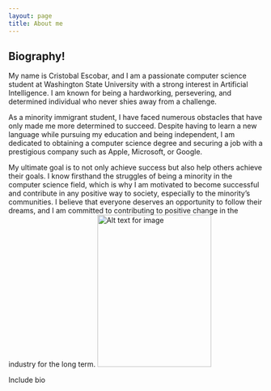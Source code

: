 ```yaml
---
layout: page 
title: About me
---
```


## Biography!

My name is Cristobal Escobar, and I am a passionate computer science student at Washington State University with a strong interest in Artificial Intelligence. I am known for being a hardworking, persevering, and determined individual who never shies away from a challenge.

As a minority immigrant student, I have faced numerous obstacles that have only made me more determined to succeed. Despite having to learn a new language while pursuing my education and being independent, I am dedicated to obtaining a computer science degree and securing a job with a prestigious company such as Apple, Microsoft, or Google.

My ultimate goal is to not only achieve success but also help others achieve their goals. I know firsthand the struggles of being a minority in the computer science field, which is why I am motivated to become successful and contribute in any positive way to society, especially to the minority’s communities. I believe that everyone deserves an opportunity to follow their dreams, and I am committed to contributing to positive change in the industry for the long term.
<img src="https://github.com/cristobal-escobar/website/blob/main/images/IMG_0051.png" alt="Alt text for image" height="300" width="225">


Include bio
